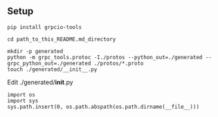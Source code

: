 ## Setup
```
pip install grpcio-tools
```

```
cd path_to_this_README.md_directory
```

```
mkdir -p generated
python -m grpc_tools.protoc -I./protos --python_out=./generated --grpc_python_out=./generated ./protos/*.proto
touch ./generated/__init__.py
```

Edit ./generated/__init__.py
```
import os
import sys
sys.path.insert(0, os.path.abspath(os.path.dirname(__file__)))
```